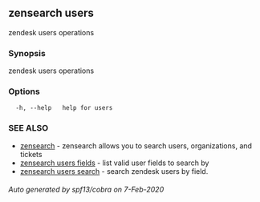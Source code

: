 ## zensearch users

zendesk users operations

### Synopsis

zendesk users operations

### Options

```
  -h, --help   help for users
```

### SEE ALSO

* [zensearch](zensearch.md)	 - zensearch allows you to search users, organizations, and tickets
* [zensearch users fields](zensearch_users_fields.md)	 - list valid user fields to search by
* [zensearch users search](zensearch_users_search.md)	 - search zendesk users by field.

###### Auto generated by spf13/cobra on 7-Feb-2020
